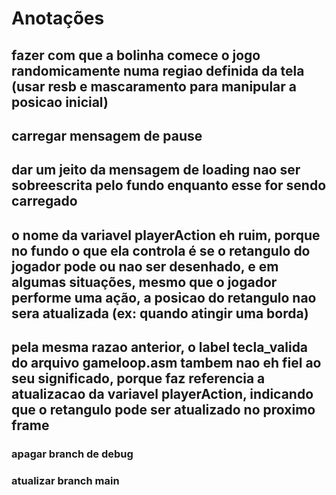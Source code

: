 # Anotações
## fazer com que a bolinha comece o jogo randomicamente numa regiao definida da tela (usar resb e mascaramento para manipular a posicao inicial)
## carregar mensagem de pause
## dar um jeito da mensagem de loading nao ser sobreescrita pelo fundo enquanto esse for sendo carregado
## o nome da variavel playerAction eh ruim, porque no fundo o que ela controla é se o retangulo do jogador pode ou nao ser desenhado, e em algumas situações, mesmo que o jogador performe uma ação, a posicao do retangulo nao sera atualizada (ex: quando atingir uma borda)
## pela mesma razao anterior, o label tecla_valida do arquivo gameloop.asm tambem nao eh fiel ao seu significado, porque faz referencia a atualizacao da variavel playerAction, indicando que o retangulo pode ser atualizado no proximo frame
### apagar branch de debug
### atualizar branch main
